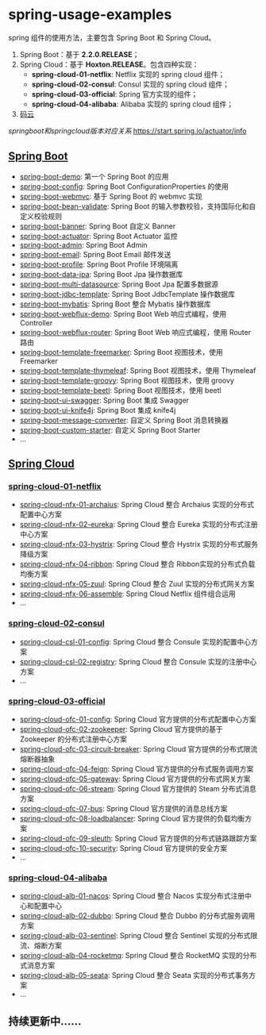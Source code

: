 # spring-usage-examples

spring 组件的使用方法，主要包含 Spring Boot 和 Spring Cloud。

1. Spring Boot：基于 **2.2.0.RELEASE**；
2. Spring Cloud：基于 **Hoxton.RELEASE**。包含四种实现：
   - **spring-cloud-01-netflix**: Netflix 实现的 spring cloud 组件；
   - **spring-cloud-02-consul**: Consul 实现的 spring cloud 组件；
   - **spring-cloud-03-official**: Spring 官方实现的组件；
   - **spring-cloud-04-alibaba**: Alibaba 实现的 spring cloud 组件；
3. [码云](https://gitee.com/soulballad/spring-usage-examples)

*springboot和springcloud版本对应关系* 
https://start.spring.io/actuator/info



## [Spring Boot](https://github.com/Soulballad/spring-usage-examples/tree/master/spring-boot)

- [spring-boot-demo](https://github.com/Soulballad/spring-usage-examples/tree/master/spring-boot/spring-boot-01-demo): 第一个 Spring Boot 的应用
- [spring-boot-config](https://github.com/Soulballad/spring-usage-examples/tree/master/spring-boot/spring-boot-02-config): Spring Boot ConfigurationProperties 的使用
- [spring-boot-webmvc](https://github.com/Soulballad/spring-usage-examples/tree/master/spring-boot/spring-boot-03-webmvc): 基于 Spring Boot 的 webmvc 实现
- [spring-boot-bean-validate](https://github.com/Soulballad/spring-usage-examples/tree/master/spring-boot/spring-boot-04-bean-validate): Spring Boot 的输入参数校验，支持国际化和自定义校验规则
- [spring-boot-banner](https://github.com/Soulballad/spring-usage-examples/tree/master/spring-boot/spring-boot-05-basis/spring-boot-banner): Spring Boot 自定义 Banner
- [spring-boot-actuator](https://github.com/Soulballad/spring-usage-examples/tree/master/spring-boot/spring-boot-05-basis/spring-boot-actuator): Spring Boot Actuator 监控
- [spring-boot-admin](https://github.com/Soulballad/spring-usage-examples/tree/master/spring-boot/spring-boot-05-basis/spring-boot-admin): Spring Boot Admin
- [spring-boot-email](https://github.com/Soulballad/spring-usage-examples/tree/master/spring-boot/spring-boot-05-basis/spring-boot-email): Spring Boot Email 邮件发送
- [spring-boot-profile](https://github.com/Soulballad/spring-usage-examples/tree/master/spring-boot/spring-boot-05-basis/spring-boot-profile): Spring Boot Profile 环境隔离
- [spring-boot-data-jpa](https://github.com/Soulballad/spring-usage-examples/tree/master/spring-boot/spring-boot-06-jdbc/spring-boot-data-jpa): Spring Boot Jpa 操作数据库
- [spring-boot-multi-datasource](https://github.com/Soulballad/spring-usage-examples/tree/master/spring-boot/spring-boot-06-jdbc/spring-boot-multi-datasource): Spring Boot Jpa 配置多数据源
- [spring-boot-jdbc-template](https://github.com/Soulballad/spring-usage-examples/tree/master/spring-boot/spring-boot-06-jdbc/spring-boot-jdbc-template): Spring Boot  JdbcTemplate 操作数据库
- [spring-boot-mybatis](https://github.com/Soulballad/spring-usage-examples/tree/master/spring-boot/spring-boot-06-jdbc/spring-boot-mybatis): Spring Boot 整合 Mybatis 操作数据库
- [spring-boot-webflux-demo](https://github.com/Soulballad/spring-usage-examples/tree/master/spring-boot/spring-boot-07-webflux/spring-boot-webflux-demo): Spring Boot Web 响应式编程，使用 Controller
- [spring-boot-webflux-router](https://github.com/Soulballad/spring-usage-examples/tree/master/spring-boot/spring-boot-07-webflux/spring-boot-webflux-router): Spring Boot Web 响应式编程，使用 Router 路由
- [spring-boot-template-freemarker](https://github.com/Soulballad/spring-usage-examples/tree/master/spring-boot/spring-boot-08-template/spring-boot-template-freemarker): Spring Boot 视图技术，使用 Freemarker 
- [spring-boot-template-thymeleaf](https://github.com/Soulballad/spring-usage-examples/tree/master/spring-boot/spring-boot-08-template/spring-boot-template-thymeleaf): Spring Boot 视图技术，使用 Thymeleaf
- [spring-boot-template-groovy](https://github.com/Soulballad/spring-usage-examples/tree/master/spring-boot/spring-boot-08-template/spring-boot-template-groovy): Spring Boot 视图技术，使用 groovy
- [spring-boot-template-beetl](https://github.com/Soulballad/spring-usage-examples/tree/master/spring-boot/spring-boot-08-template/spring-boot-template-beetl): Spring Boot 视图技术，使用 beetl
- [spring-boot-ui-swagger](https://github.com/Soulballad/spring-usage-examples/tree/master/spring-boot/spring-boot-09-ui/spring-boot-ui-swagger): Spring Boot 集成 Swagger 
- [spring-boot-ui-knife4j](https://github.com/Soulballad/spring-usage-examples/tree/master/spring-boot/spring-boot-09-ui/spring-boot-ui-knife4j): Spring Boot 集成 knife4j 
- [spring-boot-message-converter](https://github.com/Soulballad/spring-usage-examples/tree/master/spring-boot/spring-boot-10-message-converter): 自定义 Spring Boot 消息转换器
- [spring-boot-custom-starter](https://github.com/Soulballad/spring-usage-examples/tree/master/spring-boot/spring-boot-11-custom-starter): 自定义 Spring Boot Starter
- ...




## [Spring Cloud](https://github.com/Soulballad/spring-usage-examples/tree/master/spring-cloud)

### [spring-cloud-01-netflix](https://github.com/Soulballad/spring-usage-examples/tree/master/spring-cloud/spring-cloud-01-netflix)

- [spring-cloud-nfx-01-archaius](https://github.com/Soulballad/spring-usage-examples/tree/master/spring-cloud/spring-cloud-01-netflix/spring-cloud-nfx-01-archaius): Spring Cloud 整合 Archaius 实现的分布式配置中心方案
- [spring-cloud-nfx-02-eureka](https://github.com/Soulballad/spring-usage-examples/tree/master/spring-cloud/spring-cloud-01-netflix/spring-cloud-nfx-02-eureka): Spring Cloud 整合 Eureka 实现的分布式注册中心方案
- [spring-cloud-nfx-03-hystrix](https://github.com/Soulballad/spring-usage-examples/tree/master/spring-cloud/spring-cloud-01-netflix/spring-cloud-nfx-03-hystrix): Spring Cloud 整合 Hystrix 实现的分布式服务降级方案
- [spring-cloud-nfx-04-ribbon](https://github.com/Soulballad/spring-usage-examples/tree/master/spring-cloud/spring-cloud-01-netflix/spring-cloud-nfx-04-ribbon): Spring Cloud 整合 Ribbon实现的分布式负载均衡方案
- [spring-cloud-nfx-05-zuul](https://github.com/Soulballad/spring-usage-examples/tree/master/spring-cloud/spring-cloud-01-netflix/spring-cloud-nfx-05-zuul): Spring Cloud 整合 Zuul 实现的分布式网关方案
- [spring-cloud-nfx-06-assemble](https://github.com/Soulballad/spring-usage-examples/tree/master/spring-cloud/spring-cloud-01-netflix/spring-cloud-nfx-06-assemble): Spring Cloud Netflix 组件组合运用
- ...



### [spring-cloud-02-consul](https://github.com/Soulballad/spring-usage-examples/tree/master/spring-cloud/spring-cloud-02-consul)

- [spring-cloud-csl-01-config](https://github.com/Soulballad/spring-usage-examples/tree/master/spring-cloud/spring-cloud-02-consul/spring-cloud-csl-01-config): Spring Cloud 整合 Consule 实现的配置中心方案
- [spring-cloud-csl-02-registry](https://github.com/Soulballad/spring-usage-examples/tree/master/spring-cloud/spring-cloud-02-consul/spring-cloud-csl-02-registry): Spring Cloud 整合 Consule 实现的注册中心方案
- ...



### [spring-cloud-03-official](https://github.com/Soulballad/spring-usage-examples/tree/master/spring-cloud/spring-cloud-03-official)

- [spring-cloud-ofc-01-config](https://github.com/Soulballad/spring-usage-examples/tree/master/spring-cloud/spring-cloud-03-official/spring-cloud-ofc-01-config): Spring Cloud 官方提供的分布式配置中心方案
- [spring-cloud-ofc-02-zookeeper](https://github.com/Soulballad/spring-usage-examples/tree/master/spring-cloud/spring-cloud-03-official/spring-cloud-ofc-02-zookeeper): Spring Cloud 官方提供的基于 Zookeeper 的分布式注册中心方案
- [spring-cloud-ofc-03-circuit-breaker](https://github.com/Soulballad/spring-usage-examples/tree/master/spring-cloud/spring-cloud-03-official/spring-cloud-ofc-03-circuit-breaker): Spring Cloud 官方提供的分布式限流熔断器抽象
- [spring-cloud-ofc-04-feign](https://github.com/Soulballad/spring-usage-examples/tree/master/spring-cloud/spring-cloud-03-official/spring-cloud-ofc-04-feign): Spring Cloud 官方提供的分布式服务调用方案
- [spring-cloud-ofc-05-gateway](https://github.com/Soulballad/spring-usage-examples/tree/master/spring-cloud/spring-cloud-03-official/spring-cloud-ofc-05-gateway): Spring Cloud 官方提供的分布式网关方案
- [spring-cloud-ofc-06-stream](https://github.com/Soulballad/spring-usage-examples/tree/master/spring-cloud/spring-cloud-03-official/spring-cloud-ofc-06-stream): Spring Cloud 官方提供的 Steam 分布式消息方案
- [spring-cloud-ofc-07-bus](https://github.com/Soulballad/spring-usage-examples/tree/master/spring-cloud/spring-cloud-03-official/spring-cloud-ofc-07-bus): Spring Cloud 官方提供的消息总线方案
- [spring-cloud-ofc-08-loadbalancer](https://github.com/Soulballad/spring-usage-examples/tree/master/spring-cloud/spring-cloud-03-official/spring-cloud-ofc-08-loadbalancer): Spring Cloud 官方提供的负载均衡方案
- [spring-cloud-ofc-09-sleuth](https://github.com/Soulballad/spring-usage-examples/tree/master/spring-cloud/spring-cloud-03-official/spring-cloud-ofc-09-sleuth): Spring Cloud 官方提供的分布式链路跟踪方案
- [spring-cloud-ofc-10-security](https://github.com/Soulballad/spring-usage-examples/tree/master/spring-cloud/spring-cloud-03-official/spring-cloud-ofc-10-security): Spring Cloud 官方提供的安全方案
- ...



### [spring-cloud-04-alibaba](https://github.com/Soulballad/spring-usage-examples/tree/master/spring-cloud/spring-cloud-04-alibaba)

- [spring-cloud-alb-01-nacos](https://github.com/Soulballad/spring-usage-examples/tree/master/spring-cloud/spring-cloud-04-alibaba/spring-cloud-alb-01-nacos): Spring Cloud 整合 Nacos 实现分布式注册中心和配置中心
- [spring-cloud-alb-02-dubbo](https://github.com/Soulballad/spring-usage-examples/tree/master/spring-cloud/spring-cloud-04-alibaba/spring-cloud-alb-02-dubbo): Spring Cloud 整合 Dubbo 的分布式服务调用方案
- [spring-cloud-alb-03-sentinel](https://github.com/Soulballad/spring-usage-examples/tree/master/spring-cloud/spring-cloud-04-alibaba/spring-cloud-alb-03-sentinel): Spring Cloud 整合 Sentinel 实现的分布式限流、熔断方案
- [spring-cloud-alb-04-rocketmq](https://github.com/Soulballad/spring-usage-examples/tree/master/spring-cloud/spring-cloud-04-alibaba/spring-cloud-alb-04-rocketmq): Spring Cloud 整合 RocketMQ 实现的分布式消息方案
- [spring-cloud-alb-05-seata](https://github.com/Soulballad/spring-usage-examples/tree/master/spring-cloud/spring-cloud-04-alibaba/spring-cloud-alb-05-seata): Spring Cloud 整合 Seata 实现的分布式事务方案
- ...


## 持续更新中......